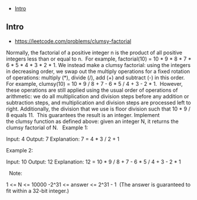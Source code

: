 - [Intro](#intro)

## Intro

- https://leetcode.com/problems/clumsy-factorial

Normally, the factorial of a positive integer n is the product of all positive integers less than or equal to n.  For example, factorial(10) = 10 * 9 * 8 * 7 * 6 * 5 * 4 * 3 * 2 * 1.
We instead make a clumsy factorial: using the integers in decreasing order, we swap out the multiply operations for a fixed rotation of operations: multiply (*), divide (/), add (+) and subtract (-) in this order.
For example, clumsy(10) = 10 * 9 / 8 + 7 - 6 * 5 / 4 + 3 - 2 * 1.  However, these operations are still applied using the usual order of operations of arithmetic: we do all multiplication and division steps before any addition or subtraction steps, and multiplication and division steps are processed left to right.
Additionally, the division that we use is floor division such that 10 * 9 / 8 equals 11.  This guarantees the result is an integer.
Implement the clumsy function as defined above: given an integer N, it returns the clumsy factorial of N.
 
Example 1:

Input: 4
Output: 7
Explanation: 7 = 4 * 3 / 2 + 1

Example 2:

Input: 10
Output: 12
Explanation: 12 = 10 * 9 / 8 + 7 - 6 * 5 / 4 + 3 - 2 * 1

 
Note:

1 <= N <= 10000
-2^31 <= answer <= 2^31 - 1  (The answer is guaranteed to fit within a 32-bit integer.)

